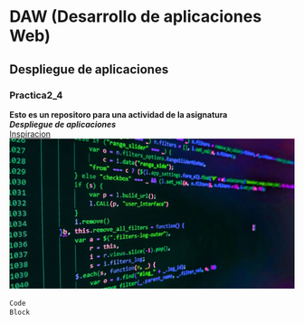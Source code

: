 # DAW (Desarrollo de aplicaciones Web)
## Despliegue de aplicaciones
### Practica2_4
**Esto es un repositoro para una actividad de la asignatura<br> _Despliegue de aplicaciones_<br>**
[Inspiracion](https://youtu.be/dQw4w9WgXcQ?si=8bIFthsgob87rKHV)
![alt text](image.png)
```
Code 
Block
